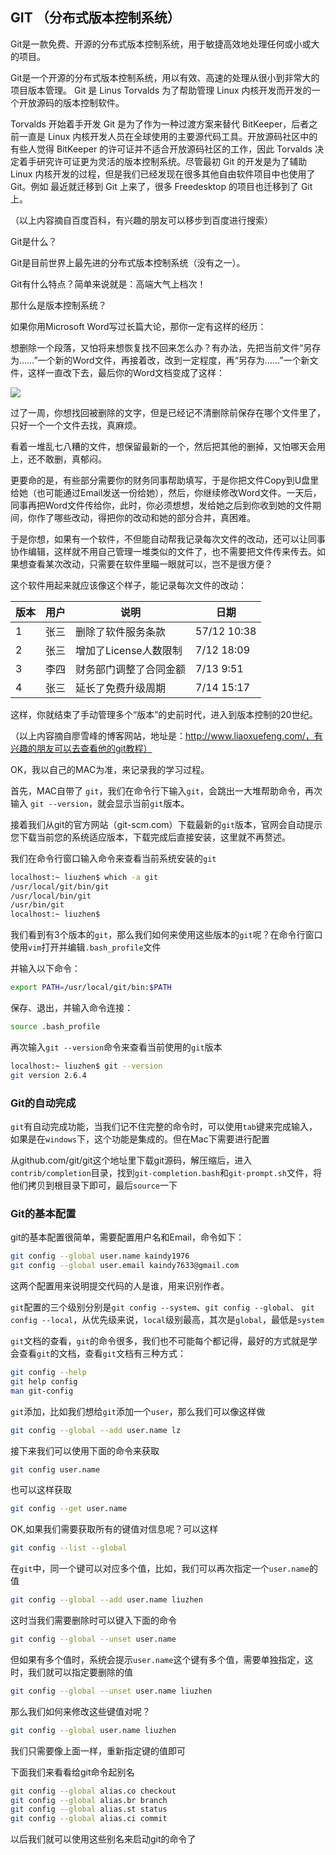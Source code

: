 ## GIT （分布式版本控制系统）

Git是一款免费、开源的分布式版本控制系统，用于敏捷高效地处理任何或小或大的项目。

Git是一个开源的分布式版本控制系统，用以有效、高速的处理从很小到非常大的项目版本管理。  Git 是 Linus Torvalds 为了帮助管理 Linux 内核开发而开发的一个开放源码的版本控制软件。

Torvalds 开始着手开发 Git 是为了作为一种过渡方案来替代 BitKeeper，后者之前一直是 Linux 内核开发人员在全球使用的主要源代码工具。开放源码社区中的有些人觉得 BitKeeper 的许可证并不适合开放源码社区的工作，因此 Torvalds 决定着手研究许可证更为灵活的版本控制系统。尽管最初 Git 的开发是为了辅助 Linux 内核开发的过程，但是我们已经发现在很多其他自由软件项目中也使用了 Git。例如 最近就迁移到 Git 上来了，很多 Freedesktop 的项目也迁移到了 Git 上。

（以上内容摘自百度百科，有兴趣的朋友可以移步到百度进行搜索）

Git是什么？

Git是目前世界上最先进的分布式版本控制系统（没有之一）。

Git有什么特点？简单来说就是：高端大气上档次！

那什么是版本控制系统？

如果你用Microsoft Word写过长篇大论，那你一定有这样的经历：

想删除一个段落，又怕将来想恢复找不回来怎么办？有办法，先把当前文件“另存为……”一个新的Word文件，再接着改，改到一定程度，再“另存为……”一个新文件，这样一直改下去，最后你的Word文档变成了这样：

![](http://static.oschina.net/uploads/img/201603/14235500_0Ha1.jpg)

过了一周，你想找回被删除的文字，但是已经记不清删除前保存在哪个文件里了，只好一个一个文件去找，真麻烦。

看着一堆乱七八糟的文件，想保留最新的一个，然后把其他的删掉，又怕哪天会用上，还不敢删，真郁闷。

更要命的是，有些部分需要你的财务同事帮助填写，于是你把文件Copy到U盘里给她（也可能通过Email发送一份给她），然后，你继续修改Word文件。一天后，同事再把Word文件传给你，此时，你必须想想，发给她之后到你收到她的文件期间，你作了哪些改动，得把你的改动和她的部分合并，真困难。

于是你想，如果有一个软件，不但能自动帮我记录每次文件的改动，还可以让同事协作编辑，这样就不用自己管理一堆类似的文件了，也不需要把文件传来传去。如果想查看某次改动，只需要在软件里瞄一眼就可以，岂不是很方便？

这个软件用起来就应该像这个样子，能记录每次文件的改动：

|版本|用户|说明|日期
|---|---|---|---|
|1|张三|删除了软件服务条款|57/12 10:38|
2|张三|增加了License人数限制|7/12 18:09
3|李四|财务部门调整了合同金额|7/13 9:51
4|张三|延长了免费升级周期|7/14 15:17

这样，你就结束了手动管理多个“版本”的史前时代，进入到版本控制的20世纪。

（以上内容摘自廖雪峰的博客网站，地址是：http://www.liaoxuefeng.com/，有兴趣的朋友可以去查看他的git教程）

OK，我以自己的MAC为准，来记录我的学习过程。

首先，MAC自带了 `git`，我们在命令行下输入`git`，会跳出一大堆帮助命令，再次输入 `git --version`，就会显示当前`git`版本。

接着我们从git的官方网站（git-scm.com）下载最新的`git`版本，官网会自动提示您下载当前您的系统适应版本，下载完成后直接安装，这里就不再赘述。

我们在命令行窗口输入命令来查看当前系统安装的`git`

```bash
localhost:~ liuzhen$ which -a git
/usr/local/git/bin/git
/usr/local/bin/git
/usr/bin/git
localhost:~ liuzhen$
```

我们看到有3个版本的`git`，那么我们如何来使用这些版本的`git`呢？在命令行窗口使用`vim`打开并编辑`.bash_profile`文件

并输入以下命令：

```bash
export PATH=/usr/local/git/bin:$PATH
```

保存、退出，并输入命令连接：

```bash
source .bash_profile
```

再次输入`git --version`命令来查看当前使用的`git`版本

```bash
localhost:~ liuzhen$ git --version
git version 2.6.4
```

### Git的自动完成

`git`有自动完成功能，当我们记不住完整的命令时，可以使用`tab`键来完成输入，如果是在`windows`下，这个功能是集成的。但在Mac下需要进行配置

从github.com/git/git这个地址里下载git源码，解压缩后，进入`contrib/completion`目录，找到`git-completion.bash`和`git-prompt.sh`文件，将他们拷贝到根目录下即可，最后`source`一下

### Git的基本配置

git的基本配置很简单，需要配置用户名和Email，命令如下：

```bash
git config --global user.name kaindy1976
git config --global user.email kaindy7633@gmail.com
```

这两个配置用来说明提交代码的人是谁，用来识别作者。

`git`配置的三个级别分别是`git config --system`、`git config --global`、 `git config --local`，从优先级来说，`local`级别最高，其次是`global`，最低是`system`

`git`文档的查看，`git`的命令很多，我们也不可能每个都记得，最好的方式就是学会查看`git`的文档，查看`git`文档有三种方式：

```bash
git config --help
git help config
man git-config
```

`git`添加，比如我们想给`git`添加一个`user`，那么我们可以像这样做

```bash
git config --global --add user.name lz
```

接下来我们可以使用下面的命令来获取

```bash
git config user.name
```

也可以这样获取

```bash
git config --get user.name
```

OK,如果我们需要获取所有的键值对信息呢？可以这样

```bash
git config --list --global
```

在`git`中，同一个键可以对应多个值，比如，我们可以再次指定一个`user.name`的值

```bash
git config --global --add user.name liuzhen
```

这时当我们需要删除时可以键入下面的命令

```bash
git config --global --unset user.name
```

但如果有多个值时，系统会提示`user.name`这个键有多个值，需要单独指定，这时，我们就可以指定要删除的值

```bash
git config --global --unset user.name liuzhen
```

那么我们如何来修改这些键值对呢？

```bash
git config --global user.name liuzhen
```

我们只需要像上面一样，重新指定键的值即可

下面我们来看看给git命令起别名

```bash
git config --global alias.co checkout
git config --global alias.br branch
git config --global alias.st status
git config --global alias.ci commit
```

以后我们就可以使用这些别名来启动git的命令了